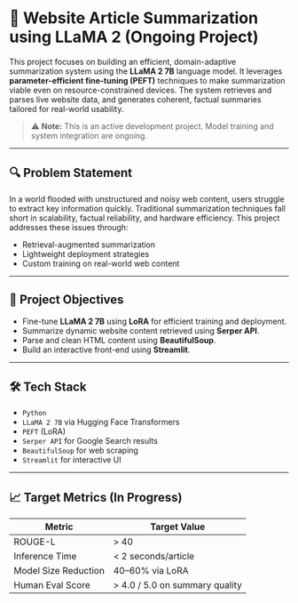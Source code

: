 # 🦙 Website Article Summarization using LLaMA 2 (Ongoing Project)

This project focuses on building an efficient, domain-adaptive summarization system using the **LLaMA 2 7B** language model. It leverages **parameter-efficient fine-tuning (PEFT)** techniques to make summarization viable even on resource-constrained devices. The system retrieves and parses live website data, and generates coherent, factual summaries tailored for real-world usability.

> ⚠️ **Note:** This is an active development project. Model training and system integration are ongoing.

---

## 🔍 Problem Statement

In a world flooded with unstructured and noisy web content, users struggle to extract key information quickly. Traditional summarization techniques fall short in scalability, factual reliability, and hardware efficiency. This project addresses these issues through:

- Retrieval-augmented summarization
- Lightweight deployment strategies
- Custom training on real-world web content

---

## 🚀 Project Objectives

- Fine-tune **LLaMA 2 7B** using **LoRA** for efficient training and deployment.
- Summarize dynamic website content retrieved using **Serper API**.
- Parse and clean HTML content using **BeautifulSoup**.
- Build an interactive front-end using **Streamlit**.

---

## 🛠️ Tech Stack

- `Python`
- `LLaMA 2 7B` via Hugging Face Transformers
- `PEFT` (LoRA)
- `Serper API` for Google Search results
- `BeautifulSoup` for web scraping
- `Streamlit` for interactive UI

---

## 📈 Target Metrics (In Progress)

| Metric                  | Target Value                  |
|------------------------|-------------------------------|
| ROUGE-L                | > 40                          |
| Inference Time         | < 2 seconds/article           |
| Model Size Reduction   | 40–60% via LoRA               |
| Human Eval Score       | > 4.0 / 5.0 on summary quality|
